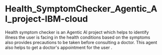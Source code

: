 # Health_SymptomChecker_Agentic_AI_project-IBM-cloud
Health symptom checker is an Agentic AI project which helps to identify illness the user is facing in the health conditions based on the symptoms also provides precautions to be taken before consulting a doctor. This agent also helps to get a doctor's appointment for the user .
